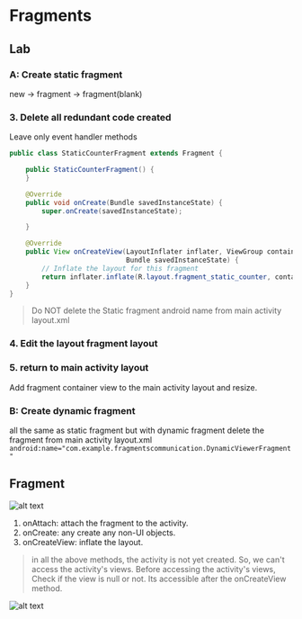 # Fragments

## Lab

### A: Create static fragment

new -> fragment -> fragment(blank)

### 3. Delete all redundant code created 

Leave only event handler methods

```java
public class StaticCounterFragment extends Fragment {

    public StaticCounterFragment() {
    }

    @Override
    public void onCreate(Bundle savedInstanceState) {
        super.onCreate(savedInstanceState);

    }

    @Override
    public View onCreateView(LayoutInflater inflater, ViewGroup container,
                             Bundle savedInstanceState) {
        // Inflate the layout for this fragment
        return inflater.inflate(R.layout.fragment_static_counter, container, false);
    }
}
```

> Do NOT delete the Static fragment android name from main activity layout.xml

### 4. Edit the layout fragment layout

### 5. return to main activity layout

Add fragment container view to the main activity layout and resize.


### B: Create dynamic fragment

all the same as static fragment but with dynamic fragment delete the fragment from main activity layout.xml `android:name="com.example.fragmentscommunication.DynamicViewerFragment"`

## Fragment

![alt text](image-1.png)

1. onAttach: attach the fragment to the activity.
2. onCreate: any create any non-UI objects.
3. onCreateView: inflate the layout.

 >in all the above methods, the activity is not yet created. So, we can't access the activity's views. Before accessing the activity's views, Check if the view is null or not. Its accessible after the onCreateView method.

![alt text](image-2.png)
